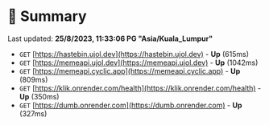 # 📖 Summary
Last updated: **25/8/2023, 11:33:06 PG "Asia/Kuala_Lumpur"**

- `GET` [https://hastebin.ujol.dev](https://hastebin.ujol.dev) - **Up** (615ms)
- `GET` [https://memeapi.ujol.dev](https://memeapi.ujol.dev) - **Up** (1042ms)
- `GET` [https://memeapi.cyclic.app](https://memeapi.cyclic.app) - **Up** (809ms)
- `GET` [https://klik.onrender.com/health](https://klik.onrender.com/health) - **Up** (350ms)
- `GET` [https://dumb.onrender.com](https://dumb.onrender.com) - **Up** (327ms)
